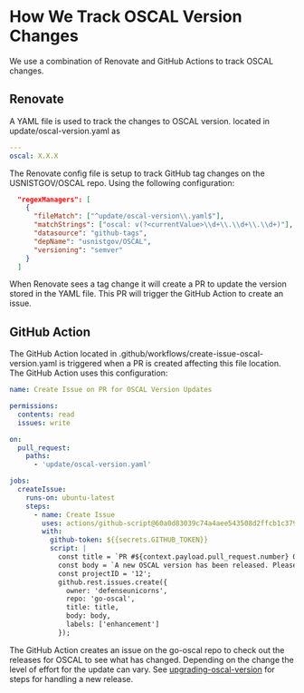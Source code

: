 # How We Track OSCAL Version Changes
We use a combination of Renovate and GitHub Actions to track OSCAL changes.

## Renovate 
A YAML file is used to track the changes to OSCAL version. located in update/oscal-version.yaml as
```yaml
---
oscal: X.X.X
```

The Renovate config file is setup to track GitHub tag changes on the USNISTGOV/OSCAL repo. Using the following configuration:
```json
  "regexManagers": [
    {
      "fileMatch": ["^update/oscal-version\\.yaml$"],
      "matchStrings": ["oscal: v(?<currentValue>\\d+\\.\\d+\\.\\d+)"],
      "datasource": "github-tags",
      "depName": "usnistgov/OSCAL",
      "versioning": "semver"
    }
  ]

```

When Renovate sees a tag change it will create a PR to update the version stored in the YAML file. This PR will trigger the GitHub Action to create an issue.

## GitHub Action

The GitHub Action located in .github/workflows/create-issue-oscal-version.yaml is triggered when a PR is created affecting this file location. The GitHub Action uses this configuration: 
```yaml
name: Create Issue on PR for OSCAL Version Updates

permissions:
  contents: read
  issues: write

on:
  pull_request:
    paths:
      - 'update/oscal-version.yaml'

jobs:
  createIssue:
    runs-on: ubuntu-latest
    steps:
      - name: Create Issue
        uses: actions/github-script@60a0d83039c74a4aee543508d2ffcb1c3799cdea # v7.0.1
        with:
          github-token: ${{secrets.GITHUB_TOKEN}}
          script: |
            const title = `PR #${context.payload.pull_request.number} OSCAL Version Update`;
            const body = `A new OSCAL version has been released. Please review the changes https://github.com/usnistgov/OSCAL/releases`;
            const projectID = '12';
            github.rest.issues.create({
              owner: 'defenseunicorns',
              repo: 'go-oscal',
              title: title,
              body: body,
              labels: ['enhancement']
            });

```

The GitHub Action creates an issue on the go-oscal repo to check out the releases for OSCAL to see what has changed. Depending on the change the level of effort for the update can vary. See [upgrading-oscal-version](./upgrading-oscal-version.md) for steps for handling a new release. 
